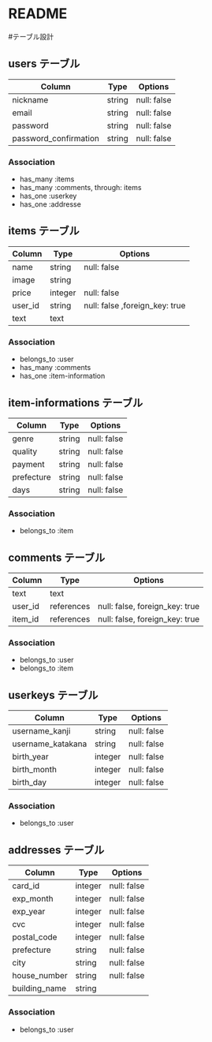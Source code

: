 # README

#テーブル設計

## users テーブル

| Column                | Type   | Options     |
| --------------------- | ------ | ----------- |
| nickname              | string | null: false |
| email                 | string | null: false |
| password              | string | null: false |
| password_confirmation | string | null: false |


### Association

- has_many :items
- has_many :comments, through: items
- has_one :userkey
- has_one :addresse



## items テーブル

| Column  | Type    | Options                        |
| ------- | ------- | ------------------------------ |
| name    | string  | null: false                    |
| image   | string  |                                |
| price   | integer | null: false                    |
| user_id | string  | null: false ,foreign_key: true |
| text    | text    |                                |

### Association

- belongs_to :user
- has_many :comments
- has_one :item-information

## item-informations テーブル

| Column     | Type    | Options      |
| ---------- | ------- | ------------ |
| genre      | string  | null: false |
| quality    | string  | null: false |
| payment    | string  | null: false |
| prefecture | string  | null: false |
| days       | string  | null: false |

### Association

- belongs_to :item

## comments テーブル

| Column  | Type       | Options                        |
| ------- | ---------- | ------------------------------ |
| text    | text       |                                |
| user_id | references | null: false, foreign_key: true |
| item_id | references | null: false, foreign_key: true |

### Association

- belongs_to :user
- belongs_to :item


## userkeys テーブル

| Column                | Type    | Options     |
| --------------------- | ------- | ----------- |
| username_kanji        | string  | null: false |
| username_katakana     | string  | null: false |
| birth_year            | integer | null: false |
| birth_month           | integer | null: false |
| birth_day             | integer | null: false |

### Association

- belongs_to :user


## addresses テーブル

| Column        | Type    | Options      |
| ------------- | ------- | ------------ |
| card_id       | integer | null: false |
| exp_month     | integer | null: false |
| exp_year      | integer | null: false |
| cvc           | integer | null: false |
| postal_code   | integer | null: false |
| prefecture    | string  | null: false |
| city          | string  | null: false |
| house_number  | string  | null: false |
| building_name | string  |             |

### Association

- belongs_to :user